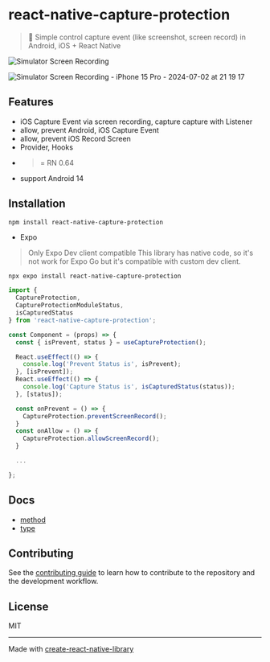 # react-native-capture-protection

> 🚀 Simple control capture event (like screenshot, screen record) in Android, iOS + React Native

![Simulator Screen Recording](https://user-images.githubusercontent.com/37437842/206644553-e4c3f2bc-b624-47ac-a005-132199e049b2.gif)

![Simulator Screen Recording - iPhone 15 Pro - 2024-07-02 at 21 19 17](https://github.com/0xlethe/react-native-capture-protection/assets/37437842/ac98e942-8dba-4e5d-9f23-fa10f946b26b)

## Features

- iOS Capture Event via screen recording, capture capture with Listener
- allow, prevent Android, iOS Capture Event
- allow, prevent iOS Record Screen
- Provider, Hooks
- > = RN 0.64
- support Android 14

## Installation

```sh
npm install react-native-capture-protection
```

- Expo

> Only Expo Dev client compatible
> This library has native code, so it's not work for Expo Go but it's compatible with custom dev client.

```
npx expo install react-native-capture-protection
```

```js
import {
  CaptureProtection,
  CaptureProtectionModuleStatus,
  isCapturedStatus
} from 'react-native-capture-protection';

const Component = (props) => {
  const { isPrevent, status } = useCaptureProtection();

  React.useEffect(() => {
    console.log('Prevent Status is', isPrevent);
  }, [isPrevent]);
  React.useEffect(() => {
    console.log('Capture Status is', isCapturedStatus(status));
  }, [status]);

  const onPrevent = () => {
    CaptureProtection.preventScreenRecord();
  }
  const onAllow = () => {
    CaptureProtection.allowScreenRecord();
  }

  ...

};
```

## Docs

- [method](https://github.com/0xlethe/react-native-capture-protection/wiki/method)
- [type](https://github.com/0xlethe/react-native-capture-protection/wiki/type)

## Contributing

See the [contributing guide](CONTRIBUTING.md) to learn how to contribute to the repository and the development workflow.

## License

MIT

---

Made with [create-react-native-library](https://github.com/callstack/react-native-builder-bob)
